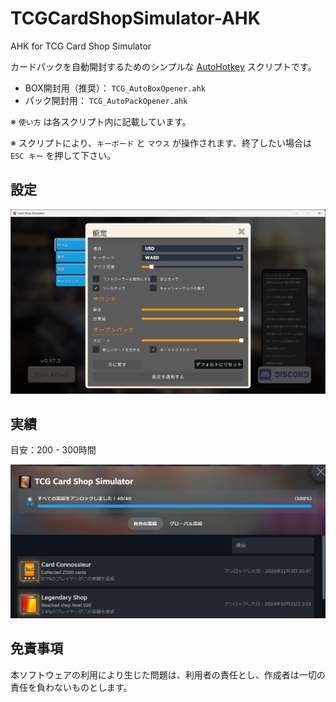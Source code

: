 # TCGCardShopSimulator-AHK
AHK for TCG Card Shop Simulator

カードパックを自動開封するためのシンプルな [AutoHotkey](https://www.autohotkey.com/) スクリプトです。

- BOX開封用（推奨）： `TCG_AutoBoxOpener.ahk`
- パック開封用： `TCG_AutoPackOpener.ahk`

※ `使い方` は各スクリプト内に記載しています。

※ スクリプトにより、`キーボード` と `マウス` が操作されます、終了したい場合は `ESC キー` を押して下さい。

## 設定

![configs](docs/configs.png)

## 実績

目安：200 - 300時間

![achievement](docs/achievement.png)

## 免責事項

本ソフトウェアの利用により生じた問題は、利用者の責任とし、作成者は一切の責任を負わないものとします。
